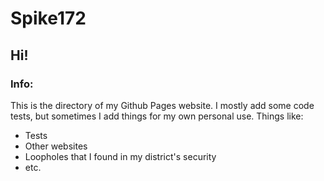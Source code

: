 # Spike172
## Hi!
### Info:
This is the directory of my Github Pages website. I mostly add some code tests, but sometimes I add things for my own personal use. Things like:
- Tests
- Other websites
- Loopholes that I found in my district's security
- etc.
